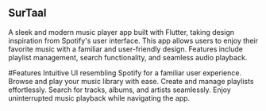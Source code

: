 ## SurTaal
A sleek and modern music player app built with Flutter, taking design inspiration from Spotify's user interface. This app allows users to enjoy their favorite music with a familiar and user-friendly design. Features include playlist management, search functionality, and seamless audio playback.

#Features
Intuitive UI resembling Spotify for a familiar user experience.
Browse and play your music library with ease.
Create and manage playlists effortlessly.
Search for tracks, albums, and artists seamlessly.
Enjoy uninterrupted music playback while navigating the app.
